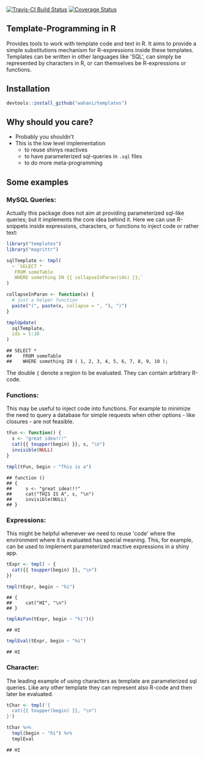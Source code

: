 [![Travis-CI Build Status](https://travis-ci.org/wahani/templates.svg?branch=master)](https://travis-ci.org/wahani/templates)
[![Coverage Status](https://img.shields.io/codecov/c/github/wahani/templates/master.svg)](https://codecov.io/github/wahani/templates?branch=master)


## Template-Programming in R

Provides tools to work with template code and text in R. It aims to provide a simple substitutions mechanism for R-expressions inside these templates. Templates can be written in other languages like 'SQL', can simply be represented by characters in R, or can themselves be R-expressions or functions.


## Installation


```r
devtools::install_github("wahani/templates")
```


## Why should you care?

- Probably you shouldn't
- This is the low level implementation
    - to reuse shinys reactives
    - to have parameterized sql-queries in `.sql` files
    - to do more meta-programming


## Some examples

### MySQL Queries:

Actually this package does not aim at providing parameterized sql-like queries;
but it implements the core idea behind it. Here we can use R-snippets inside
expressions, characters, or functions to inject code or rather text:


```r
library("templates")
library("magrittr")

sqlTemplate <- tmpl(
  ~ `SELECT *
   FROM someTable
   WHERE something IN {{ collapseInParan(ids) }};`
)

collapseInParan <- function(x) {
  # just a helper function
  paste("(", paste(x, collapse = ", "), ")")
}

tmplUpdate(
  sqlTemplate, 
  ids = 1:10
)
```

```
## SELECT *
##    FROM someTable
##    WHERE something IN ( 1, 2, 3, 4, 5, 6, 7, 8, 9, 10 );
```

The double `{` denote a region to be evaluated. They can contain arbitrary
R-code.


### Functions:

This may be useful to inject code into functions. For example to minimize the
need to query a database for simple requests when other options - like closures -
are not feasible.


```r
tFun <- function() {
  s <- "great idea!!!"
  cat({{ toupper(begin) }}, s, "\n")
  invisible(NULL)
}

tmpl(tFun, begin ~ "This is a")
```

```
## function () 
## {
##     s <- "great idea!!!"
##     cat("THIS IS A", s, "\n")
##     invisible(NULL)
## }
```


### Expressions:

This might be helpful whenever we need to reuse 'code' where the environment
where it is evaluated has special meaning. This, for example, can be used to
implement parameterized reactive expressions in a shiny app.


```r
tExpr <- tmpl( ~ {
  cat({{ toupper(begin) }}, "\n")
})

tmpl(tExpr, begin ~ "hi")
```

```
## {
##     cat("HI", "\n")
## }
```

```r
tmplAsFun(tExpr, begin ~ "hi")()
```

```
## HI
```

```r
tmplEval(tExpr, begin ~ "hi")
```

```
## HI
```


### Character:

The leading example of using characters as template are parameterized sql
queries. Like any other template they can represent also R-code and then later
be evaluated.


```r
tChar <- tmpl('{
  cat({{ toupper(begin) }}, "\n")
}')

tChar %>%
  tmpl(begin ~ "hi") %>%
  tmplEval
```

```
## HI
```
